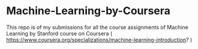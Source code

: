 # Machine-Learning-by-Coursera
This repo is of my submissions for all the course assignments of Machine Learning by Stanford course on Coursera ( https://www.coursera.org/specializations/machine-learning-introduction? )

